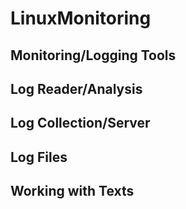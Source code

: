 # LinuxMonitoring
<h2>Monitoring/Logging Tools</h2>
<h2>Log Reader/Analysis</h2>
<h2>Log Collection/Server</h2>
<h2>Log Files</h2>
<h2>Working with Texts</h2>
